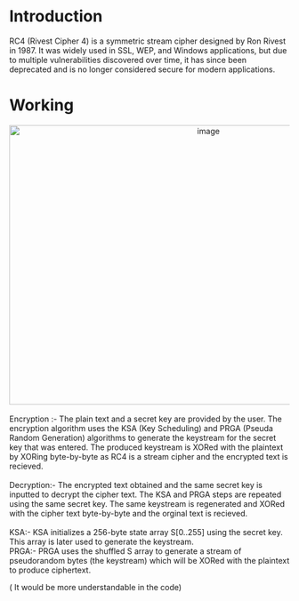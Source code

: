 # Introduction
RC4 (Rivest Cipher 4) is a symmetric stream cipher designed by Ron Rivest in 1987. It was widely used in SSL, WEP, and Windows applications, but due to multiple vulnerabilities discovered over time, it has since been deprecated and is no longer considered secure for modern applications.

# Working
<div align = "center"><img width="700" height="503" alt="image" src="https://github.com/user-attachments/assets/a828ae85-2bd3-4c90-9358-538766b3b11d" /> </div> <br>
Encryption :- The plain text and a secret key are provided by the user. The encryption algorithm uses the KSA (Key Scheduling) and PRGA (Pseuda Random Generation) algorithms to generate the keystream for the secret key that was entered. The produced keystream is XORed with the plaintext by XORing byte-by-byte as RC4 is a stream cipher and the encrypted text is recieved. 
<br><br>
Decryption:- The encrypted text obtained and the same secret key is inputted to decrypt the cipher text. The KSA and PRGA steps are repeated using the same secret key. The same keystream is regenerated and XORed with the cipher text byte-by-byte and the orginal text is recieved. 
<br><br>
KSA:- KSA initializes a 256-byte state array S[0..255] using the secret key. This array is later used to generate the keystream. 
<br>
PRGA:- PRGA uses the shuffled S array to generate a stream of pseudorandom bytes (the keystream) which will be XORed with the plaintext to produce ciphertext. 
<br>
<div align = "left"><p>( It would be more understandable in the code)</p></div>
